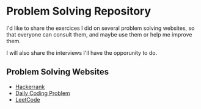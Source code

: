 # Problem Solving Repository
I'd like to share the exercices I did on several problem solving websites, so that everyone
can consult them, and maybe use them or help me improve them.  

I will also share the interviews I'll have the opporunity to do.

## Problem Solving Websites
* [Hackerrank](https://www.hackerrank.com/)
* [Daily Coding Problem](https://www.dailycodingproblem.com/)  
* [LeetCode](https://leetcode.com/)
